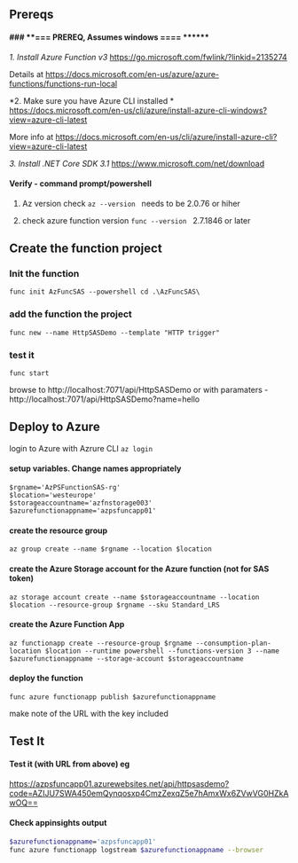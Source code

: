 ## Prereqs
#### ### **=== PREREQ, Assumes windows ==== ******

*1.  Install Azure Function v3*
https://go.microsoft.com/fwlink/?linkid=2135274

Details at https://docs.microsoft.com/en-us/azure/azure-functions/functions-run-local

*2. Make sure you have Azure CLI installed *
https://docs.microsoft.com/en-us/cli/azure/install-azure-cli-windows?view=azure-cli-latest

More info at https://docs.microsoft.com/en-us/cli/azure/install-azure-cli?view=azure-cli-latest

*3. Install .NET Core SDK 3.1*
https://www.microsoft.com/net/download

#### Verify -  command prompt/powershell 

1) Az version check 
`az --version `
needs to be 2.0.76 or hiher

2) check azure function version
`func --version `
 2.7.1846 or later


## Create the function project

### Init the function
`func init AzFuncSAS --powershell
cd .\AzFuncSAS\`

### add the function the project
`func new --name HttpSASDemo --template "HTTP trigger"`

### test it 
`func start`

browse to http://localhost:7071/api/HttpSASDemo
or with paramaters - http://localhost:7071/api/HttpSASDemo?name=hello


## Deploy to Azure

login to Azure with Azrure CLI
`az login`

#### setup variables. Change names appropriately 

```
$rgname='AzPSFunctionSAS-rg'
$location='westeurope'
$storageaccountname='azfnstorage003'
$azurefunctionappname='azpsfuncapp01'
```




#### create the resource group
`az group create --name $rgname --location $location`

#### create the Azure Storage account for the Azure function (not for SAS token)
`az storage account create --name $storageaccountname --location $location --resource-group $rgname --sku Standard_LRS`

#### create the Azure Function App 
`az functionapp create --resource-group $rgname --consumption-plan-location $location --runtime powershell --functions-version 3 --name $azurefunctionappname --storage-account $storageaccountname`

#### deploy the function 
`func azure functionapp publish $azurefunctionappname`

make note of the URL with the key included 

## Test It


#### Test it (with URL from above) eg 
https://azpsfuncapp01.azurewebsites.net/api/httpsasdemo?code=AZIJU7SWA450emQynqosxp4CmzZexqZ5e7hAmxWx6ZVwVG0HZkAwOQ==

#### Check appinsights output

```bash
$azurefunctionappname='azpsfuncapp01'
func azure functionapp logstream $azurefunctionappname --browser
````

